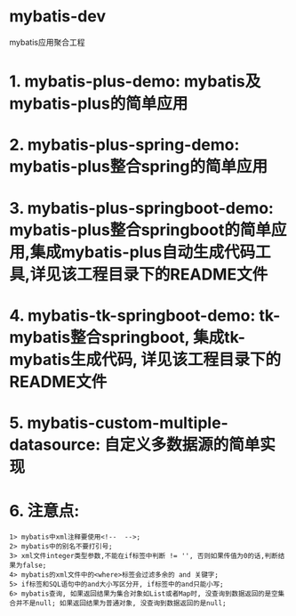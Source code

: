 # mybatis-dev
mybatis应用聚合工程

# 1. mybatis-plus-demo: mybatis及mybatis-plus的简单应用
# 2. mybatis-plus-spring-demo: mybatis-plus整合spring的简单应用
# 3. mybatis-plus-springboot-demo: mybatis-plus整合springboot的简单应用,集成mybatis-plus自动生成代码工具,详见该工程目录下的README文件
# 4. mybatis-tk-springboot-demo: tk-mybatis整合springboot, 集成tk-mybatis生成代码, 详见该工程目录下的README文件
# 5. mybatis-custom-multiple-datasource: 自定义多数据源的简单实现
# 6. 注意点:
    1> mybatis中xml注释要使用<!--  -->;
    2> mybatis中的别名不要打引号;
    3> xml文件integer类型参数,不能在if标签中判断 != '', 否则如果传值为0的话,判断结果为false;
    4> mybatis的xml文件中的<where>标签会过滤多余的 and 关键字;
    5> if标签和SQL语句中的and大小写区分开, if标签中的and只能小写;
    6> mybatis查询, 如果返回结果为集合对象如List或者Map时, 没查询到数据返回的是空集合并不是null; 如果返回结果为普通对象, 没查询到数据返回的是null;
